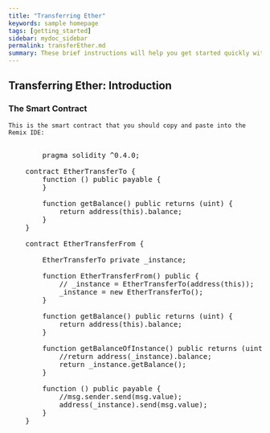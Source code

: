 ```yaml
---
title: "Transferring Ether"
keywords: sample homepage
tags: [getting_started]
sidebar: mydoc_sidebar
permalink: transferEther.md
summary: These brief instructions will help you get started quickly with the solidity development.
---
```



## Transferring Ether: Introduction

### The Smart Contract

```
This is the smart contract that you should copy and paste into the Remix IDE:

```


<pre>

        pragma solidity ^0.4.0;

    contract EtherTransferTo {
        function () public payable {
        }

        function getBalance() public returns (uint) {
            return address(this).balance;
        }
    }

    contract EtherTransferFrom {

        EtherTransferTo private _instance;

        function EtherTransferFrom() public {
            // _instance = EtherTransferTo(address(this));
            _instance = new EtherTransferTo();
        }

        function getBalance() public returns (uint) {
            return address(this).balance;
        }

        function getBalanceOfInstance() public returns (uint) {
            //return address(_instance).balance;
            return _instance.getBalance();
        }

        function () public payable {
            //msg.sender.send(msg.value);
            address(_instance).send(msg.value);
        }
    }
    </pre>
